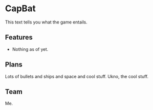 # CapBat

This text tells you what the game entails.

## Features

* Nothing as of yet.

## Plans

Lots of bullets and ships and space and cool stuff. Ukno, the cool stuff.

## Team

Me.